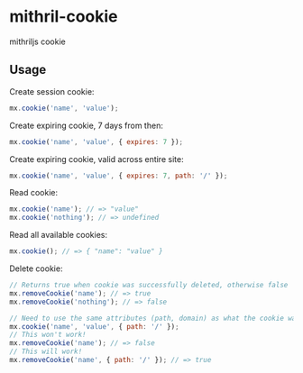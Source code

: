 # mithril-cookie
mithriljs cookie

## Usage

Create session cookie:

```javascript
mx.cookie('name', 'value');
```

Create expiring cookie, 7 days from then:

```javascript
mx.cookie('name', 'value', { expires: 7 });
```

Create expiring cookie, valid across entire site:

```javascript
mx.cookie('name', 'value', { expires: 7, path: '/' });
```

Read cookie:

```javascript
mx.cookie('name'); // => "value"
mx.cookie('nothing'); // => undefined
```

Read all available cookies:

```javascript
mx.cookie(); // => { "name": "value" }
```

Delete cookie:

```javascript
// Returns true when cookie was successfully deleted, otherwise false
mx.removeCookie('name'); // => true
mx.removeCookie('nothing'); // => false

// Need to use the same attributes (path, domain) as what the cookie was written with
mx.cookie('name', 'value', { path: '/' });
// This won't work!
mx.removeCookie('name'); // => false
// This will work!
mx.removeCookie('name', { path: '/' }); // => true
```
